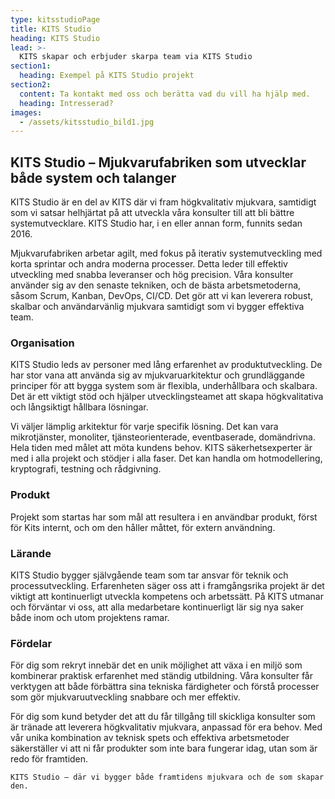 ```yaml
---
type: kitsstudioPage
title: KITS Studio
heading: KITS Studio
lead: >-
  KITS skapar och erbjuder skarpa team via KITS Studio
section1:
  heading: Exempel på KITS Studio projekt
section2:
  content: Ta kontakt med oss och berätta vad du vill ha hjälp med.
  heading: Intresserad?
images:
  - /assets/kitsstudio_bild1.jpg
---
```

## KITS Studio – Mjukvarufabriken som utvecklar både system och talanger
KITS Studio är en del av KITS där vi fram högkvalitativ mjukvara, samtidigt som vi satsar helhjärtat på att utveckla våra konsulter till att bli bättre systemutvecklare. KITS Studio har, i en eller annan form, funnits sedan 2016.

Mjukvarufabriken arbetar agilt, med fokus på iterativ systemutveckling med korta sprintar och andra moderna processer. Detta leder till effektiv utveckling med snabba leveranser och hög precision. Våra konsulter använder sig av den senaste tekniken, och de bästa arbetsmetoderna, såsom Scrum, Kanban, DevOps, CI/CD. Det gör att vi kan leverera robust, skalbar och användarvänlig mjukvara samtidigt som vi bygger effektiva team.
### Organisation
KITS Studio leds av personer med lång erfarenhet av produktutveckling. De har stor vana att använda sig av mjukvaruarkitektur och grundläggande principer för att bygga system som är flexibla, underhållbara och skalbara. Det är ett viktigt stöd och hjälper utvecklingsteamet att skapa högkvalitativa och långsiktigt hållbara lösningar. 

Vi väljer lämplig arkitektur för varje specifik lösning.  Det kan vara mikrotjänster, monoliter, tjänsteorienterade, eventbaserade, domändrivna. Hela tiden med målet att möta kundens behov. KITS säkerhetsexperter är med i alla projekt och stödjer i alla faser. Det kan handla om hotmodellering, kryptografi, testning och rådgivning.
### Produkt
Projekt som startas har som mål att resultera i en användbar produkt, först för Kits internt, och om den håller måttet, för extern användning.
### Lärande
KITS Studio bygger självgående team som tar ansvar för teknik och processutveckling. Erfarenheten säger oss att i framgångsrika projekt är det viktigt att kontinuerligt utveckla kompetens och arbetssätt.  På KITS utmanar och förväntar vi oss, att alla medarbetare
kontinuerligt lär sig nya saker både inom och utom projektens ramar.
### Fördelar
För dig som rekryt innebär det en unik möjlighet att växa i en miljö som kombinerar praktisk erfarenhet med ständig utbildning. Våra konsulter får verktygen att både förbättra sina tekniska färdigheter och förstå processer som gör mjukvaruutveckling snabbare och mer effektiv.

För dig som kund betyder det att du får tillgång till skickliga konsulter som är tränade att leverera högkvalitativ mjukvara, anpassad för era behov. Med vår unika kombination av teknisk spets och effektiva arbetsmetoder säkerställer vi att ni får produkter som inte bara fungerar idag, utan som är redo för framtiden.

`KITS Studio – där vi bygger både framtidens mjukvara och de som skapar den.`